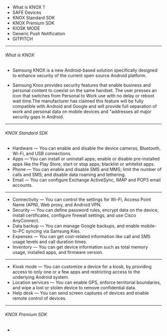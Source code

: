 
* What is KNOX ?
* SAFE Devices
* KNOX Standard SDK
* KNOX Premium SDK
* KIOSK MODE
* Generic Push Notification
* GITPITCH
---
###### What is KNOX
- Samsung KNOX is a new Android-based solution specifically designed to enhance security of the current open source Android platform.

- Samsung Knox provides security features that enable business and personal content to coexist on the same handset. The user presses an icon that switches from Personal to Work use with no delay or reboot wait time.The manufacturer has claimed this feature will be fully compatible with Android and Google and will provide full separation of work and personal data on mobile devices and "addresses all major security gaps in Android.
---
###### KNOX Standard SDK
- Hardware — You can enable and disable the device cameras, Bluetooth, Wi-Fi, and USB connections.
- Apps — You can install or uninstall apps; enable or disable pre-installed apps like the Play Store; start or stop apps;       blacklist or whitelist apps.
- Phone — You can enable and disable SMS and MMS; limit the number of calls and SMS; and disable data roaming and tethering.
- Email — You can configure Exchange ActiveSync, IMAP and POP3 email accounts.

---
- Connectivity — You can control the settings for Wi-Fi, Access Point Name (APN), Web proxy, and Android VPN.
- Security — You can define password rules, encrypt data on the device, install certificates, configure firewall settings, and   use Cisco AnyConnect.
- Data backup — You can manage Google backups, and enable mobile-to-PC syncing via Samsung Kies.
- Expenses — You can get cost-related information like call and SMS usage levels and call duration times.
- Inventory — You can get device information such as total memory usage, installed apps, and firmware version.
---
- Kiosk mode — You can customize a device for a kiosk, by providing access to only one or a few apps and restricting access to   the underlying Android system.
- Location services — You can enable GPS, enforce territorial boundaries, and wipe a lost or stolen device to remove    confidential data.        
- Help desk — You can send screen captures of devices and enable remote control of devices.
---
###### KNOX Premium SDK
- 
